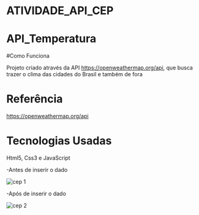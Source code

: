 # ATIVIDADE_API_CEP
# API_Temperatura

#Como Funciona

Projeto criado através da API https://openweathermap.org/api, que busca trazer o clima das cidades do Brasil e também de fora

# Referência

https://openweathermap.org/api

# Tecnologias Usadas

Html5, Css3 e JavaScript

-Antes de inserir o dado


![cep 1](https://user-images.githubusercontent.com/88160139/157450422-1b06df7f-6d2d-4142-aaaa-0ba6bf105ad7.PNG)

-Após de inserir o dado


![cep 2](https://user-images.githubusercontent.com/88160139/157450500-01134145-8790-4ef7-b4f8-338d3f9cc380.PNG)


